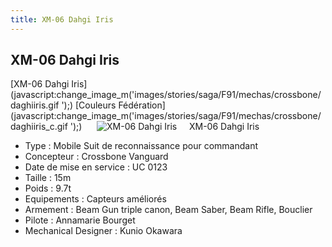 ```yaml
---
title: XM-06 Dahgi Iris
---
```


XM-06 Dahgi Iris
----------------


[XM-06 Dahgi Iris](javascript:change_image_m('images/stories/saga/F91/mechas/crossbone/daghiiris.gif
');) [Couleurs Fédération](javascript:change_image_m('images/stories/saga/F91/mechas/crossbone/daghiiris_c.gif
');)      ![
XM-06 Dahgi Iris](/images/stories/saga/F91/mechas/crossbone/daghiiris.gif
)    
XM-06 Dahgi Iris   
  
- Type : Mobile Suit de reconnaissance pour commandant  
- Concepteur : Crossbone Vanguard  
- Date de mise en service : UC 0123  
- Taille : 15m  
- Poids : 9.7t  
- Equipements : Capteurs améliorés  
- Armement : Beam Gun triple canon, Beam Saber, Beam Rifle, Bouclier  
- Pilote : Annamarie Bourget  
- Mechanical Designer : Kunio Okawara


 


 

